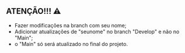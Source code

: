 ## ATENÇÃO!!! ⚠️
- Fazer modificações na branch com seu nome;
- Adicionar atualizações de "seunome" no branch "Develop" e não no "Main";
- o "Main" só será atualizado no final do projeto.